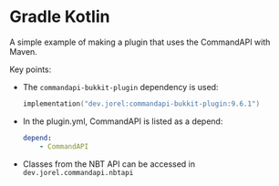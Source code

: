 # Gradle Kotlin

A simple example of making a plugin that uses the CommandAPI with Maven.

Key points:

- The `commandapi-bukkit-plugin` dependency is used:

  ```kotlin
  implementation("dev.jorel:commandapi-bukkit-plugin:9.6.1")
  ```

- In the plugin.yml, CommandAPI is listed as a depend:

  ```yaml
  depend:
      - CommandAPI
  ```

- Classes from the NBT API can be accessed in `dev.jorel.commandapi.nbtapi`
